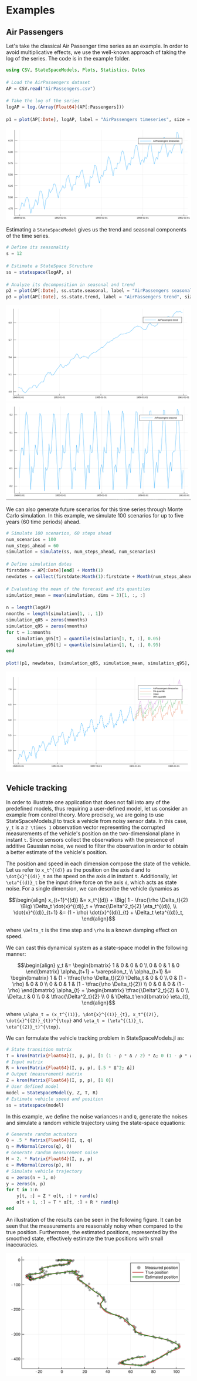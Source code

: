 # Examples

## Air Passengers

Let's take the classical Air Passenger time series as an example. In order to avoid multiplicative effects, we use the well-known approach of taking the log of the series. The code is in the example folder.

```julia
using CSV, StateSpaceModels, Plots, Statistics, Dates

# Load the AirPassengers dataset
AP = CSV.read("AirPassengers.csv")

# Take the log of the series
logAP = log.(Array{Float64}(AP[:Passengers]))

p1 = plot(AP[:Date], logAP, label = "AirPassengers timeseries", size = (1000, 500))
```

![Log of Air Passengers time series](./assets/logofairpassengers.png)

Estimating a `StateSpaceModel` gives us the trend and seasonal components of the time series.

```julia
# Define its seasonality 
s = 12

# Estimate a StateSpace Structure
ss = statespace(logAP, s)

# Analyze its decomposition in seasonal and trend
p2 = plot(AP[:Date], ss.state.seasonal, label = "AirPassengers seasonal", size = (1000, 500))
p3 = plot(AP[:Date], ss.state.trend, label = "AirPassengers trend", size = (1000, 500))
```

![Log of Air Passengers trend component](./assets/trendairpassengers.png)
![Log of Air Passengers seasonal component](./assets/seasonalairpassengers.png)

We can also generate future scenarios for this time series through Monte Carlo simulation. In this example, we simulate 100 scenarios for up to five years (60 time periods) ahead.

```julia
# Simulate 100 scenarios, 60 steps ahead
num_scenarios = 100
num_steps_ahead = 60
simulation = simulate(ss, num_steps_ahead, num_scenarios)

# Define simulation dates
firstdate = AP[:Date][end] + Month(1)
newdates = collect(firstdate:Month(1):firstdate + Month(num_steps_ahead - 1))

# Evaluating the mean of the forecast and its quantiles
simulation_mean = mean(simulation, dims = 3)[1, :, :]

n = length(logAP)
nmonths = length(simulation[1, :, 1])
simulation_q05 = zeros(nmonths)
simulation_q95 = zeros(nmonths)
for t = 1:nmonths
    simulation_q05[t] = quantile(simulation[1, t, :], 0.05)
    simulation_q95[t] = quantile(simulation[1, t, :], 0.95)
end

plot!(p1, newdates, [simulation_q05, simulation_mean, simulation_q95], labels = ["5% quantile", "mean", "95% quantile"])
```

![Log of Air Passengers simulation](./assets/simulationlogofairpassengers.png)


## Vehicle tracking

In order to illustrate one application that does not fall into any of the predefined models, thus requiring a user-defined model, let us consider an example from control theory. More precisely, we are going to use StateSpaceModels.jl to track a vehicle from noisy sensor data. In this case, ``y_t`` is a ``2 \times 1`` observation vector representing the corrupted measurements of the vehicle's position on the two-dimensional plane in instant ``t``. Since sensors collect the observations with the presence of additive Gaussian noise, we need to filter the observation in order to obtain a better estimate of the vehicle's position.

The position and speed in each dimension compose the state of the vehicle. Let us refer to ``x_t^{(d)}`` as the position on the axis ``d`` and to ``\dot{x}^{(d)}_t`` as the speed on the axis ``d`` in instant ``t``. Additionally, let ``\eta^{(d)}_t`` be the input drive force on the axis ``d``, which acts as state noise. For a single dimension, we can describe the vehicle dynamics as
```math
\begin{align}
    x_{t+1}^{(d)} &= x_t^{(d)} + \Big( 1 - \frac{\rho \Delta_t}{2} \Big) \Delta_t \dot{x}^{(d)}_t + \frac{\Delta^2_t}{2} \eta_t^{(d)}, \\
    \dot{x}^{(d)}_{t+1} &= (1 - \rho) \dot{x}^{(d)}_{t} + \Delta_t \eta^{(d)}_t,
\end{align}
```
where ``\Delta_t`` is the time step and ``\rho`` is a known damping effect on speed. 

We can cast this dynamical system as a state-space model in the following manner:
```math
\begin{align} 
    y_t &= \begin{bmatrix} 1 & 0 & 0 & 0 \\ 0 & 0 & 1 & 0 \end{bmatrix} \alpha_{t+1} + \varepsilon_t, \\
    \alpha_{t+1} &= \begin{bmatrix} 1 & (1 - \tfrac{\rho \Delta_t}{2}) \Delta_t & 0 & 0 \\ 0 & (1 - \rho) & 0 & 0 \\ 0 & 0 & 1 & (1 - \tfrac{\rho \Delta_t}{2}) \\ 0 & 0 & 0 & (1 - \rho) \end{bmatrix} \alpha_{t} + \begin{bmatrix} \tfrac{\Delta^2_t}{2} & 0 \\ \Delta_t & 0 \\ 0 & \tfrac{\Delta^2_t}{2} \\ 0 & \Delta_t \end{bmatrix} \eta_{t},
\end{align}
```
where ``\alpha_t = (x_t^{(1)}, \dot{x}^{(1)}_{t}, x_t^{(2)}, \dot{x}^{(2)}_{t})^{\top}`` and ``\eta_t = (\eta^{(1)}_t, \eta^{(2)}_t)^{\top}``.

We can formulate the vehicle tracking problem in StateSpaceModels.jl as:
```julia
# State transition matrix
T = kron(Matrix{Float64}(I, p, p), [1 (1 - ρ * Δ / 2) * Δ; 0 (1 - ρ * Δ)])
# Input matrix
R = kron(Matrix{Float64}(I, p, p), [.5 * Δ^2; Δ])
# Output (measurement) matrix
Z = kron(Matrix{Float64}(I, p, p), [1 0])
# User defined model
model = StateSpaceModel(y, Z, T, R)
# Estimate vehicle speed and position
ss = statespace(model)
```

In this example, we define the noise variances ``H`` and ``Q``, generate the noises and simulate a random vehicle trajectory using the state-space equations:
```julia
# Generate random actuators
Q = .5 * Matrix{Float64}(I, q, q)
η = MvNormal(zeros(q), Q)
# Generate random measurement noise
H = 2. * Matrix{Float64}(I, p, p)
ε = MvNormal(zeros(p), H)
# Simulate vehicle trajectory
α = zeros(n + 1, m)
y = zeros(n, p)
for t in 1:n
    y[t, :] = Z * α[t, :] + rand(ε)
    α[t + 1, :] = T * α[t, :] + R * rand(η)  
end
```

An illustration of the results can be seen in the following figure. It can be seen that the measurements are reasonably noisy when compared to the true position. Furthermore, the estimated positions, represented by the smoothed state, effectively estimate the true positions with small inaccuracies.

![Vehicle tracking](./assets/vehicle_tracking.png)